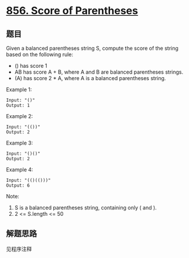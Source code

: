 # [856. Score of Parentheses](https://leetcode-cn.com/problems/score-of-parentheses/)

## 题目

Given a balanced parentheses string S, compute the score of the string based on the following rule:

- () has score 1
- AB has score A + B, where A and B are balanced parentheses strings.
- (A) has score 2 * A, where A is a balanced parentheses string.

Example 1:

```text
Input: "()"
Output: 1
```

Example 2:

```text
Input: "(())"
Output: 2
```

Example 3:

```text
Input: "()()"
Output: 2
```

Example 4:

```text
Input: "(()(()))"
Output: 6
```

Note:

1. S is a balanced parentheses string, containing only ( and ).
1. 2 <= S.length <= 50

## 解题思路

见程序注释
